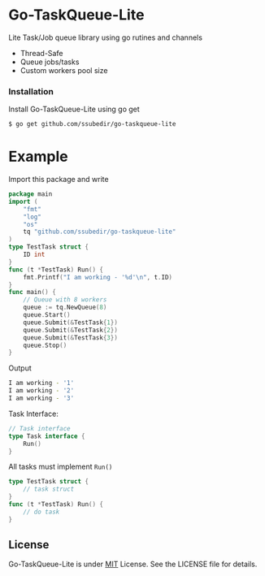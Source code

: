 # Go-TaskQueue-Lite 
Lite Task/Job queue library using go rutines and channels 
  - Thread-Safe
  - Queue jobs/tasks 
  - Custom workers pool size

### Installation

Install Go-TaskQueue-Lite using go get

```sh
$ go get github.com/ssubedir/go-taskqueue-lite
```
# Example
Import this package and write
```go
package main
import (
	"fmt"
	"log"
	"os"
	tq "github.com/ssubedir/go-taskqueue-lite"
)
type TestTask struct {
	ID int
}
func (t *TestTask) Run() {
	fmt.Printf("I am working - '%d'\n", t.ID)
}
func main() {
	// Queue with 8 workers
	queue := tq.NewQueue(8)
	queue.Start()
	queue.Submit(&TestTask{1})
	queue.Submit(&TestTask{2})
	queue.Submit(&TestTask{3})
	queue.Stop()
}
```


Output
```sh
I am working - '1'
I am working - '2'
I am working - '3'
```


Task Interface:
```go
// Task interface
type Task interface {
	Run()
}
```

All tasks must implement `Run()`

```go
type TestTask struct {
    // task struct
}
func (t *TestTask) Run() {
    // do task
}
```


License
----
Go-TaskQueue-Lite  is under [MIT](https://github.com/ssubedir/go-taskqueue-lite/blob/master/LICENSE) License.
See the LICENSE file for details.

